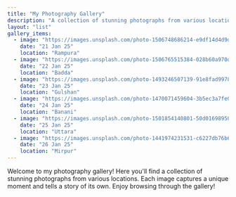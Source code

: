 ```yaml
---
title: "My Photography Gallery"
description: "A collection of stunning photographs from various locations."
layout: "list"
gallery_items:
  - image: "https://images.unsplash.com/photo-1506748686214-e9df14d4d9d0"
    date: "21 Jan 25"
    location: "Rampura"
  - image: "https://images.unsplash.com/photo-1506765515384-028b60a970df"
    date: "22 Jan 25"
    location: "Badda"
  - image: "https://images.unsplash.com/photo-1493246507139-91e8fad9978e"
    date: "23 Jan 25"
    location: "Gulshan"
  - image: "https://images.unsplash.com/photo-1470071459604-3b5ec3a7fe05"
    date: "24 Jan 25"
    location: "Banani"
  - image: "https://images.unsplash.com/photo-1501854140801-50d01698950b"
    date: "25 Jan 25"
    location: "Uttara"
  - image: "https://images.unsplash.com/photo-1441974231531-c6227db76b6e"
    date: "26 Jan 25"
    location: "Mirpur"
---
```


Welcome to my photography gallery! Here you'll find a collection of stunning photographs from various locations. Each image captures a unique moment and tells a story of its own. Enjoy browsing through the gallery!
